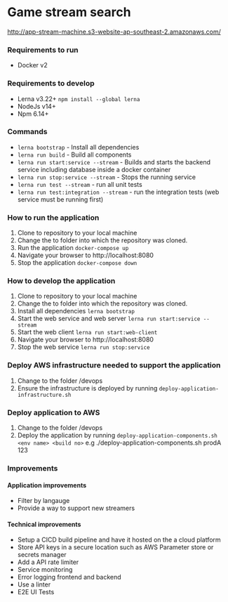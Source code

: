 # Game stream search
http://app-stream-machine.s3-website-ap-southeast-2.amazonaws.com/

### Requirements to run
* Docker v2

### Requirements to develop
* Lerna v3.22+ `npm install --global lerna`
* NodeJs v14+
* Npm 6.14+

### Commands
* `lerna bootstrap` - Install all dependencies
* `lerna run build` - Build all components
* `lerna run start:service --stream` - Builds and starts the backend service including database inside a docker container
* `lerna run stop:service --stream` - Stops the running service
* `lerna run test --stream` - run all unit tests
* `lerna run test:integration --stream` - run the integration tests (web service must be running first)

### How to run the application
1. Clone to repository to your local machine
2. Change the to folder into which the repository was cloned.
4. Run the application `docker-compose up`
5. Navigate your browser to http://localhost:8080
6. Stop the application `docker-compose down`

### How to develop the application
1. Clone to repository to your local machine
2. Change the to folder into which the repository was cloned.
3. Install all dependencies `lerna bootstrap`
4. Start the web service and web server `lerna run start:service --stream`
5. Start the web client `lerna run start:web-client`
5. Navigate your browser to http://localhost:8080
6. Stop the web service `lerna run stop:service`

### Deploy AWS infrastructure needed to support the application
1. Change to the folder /devops
2. Ensure the infrastructure is deployed by running ```deploy-application-infrastructure.sh```

### Deploy application to AWS
1. Change to the folder /devops
2. Deploy the application by running ```deploy-application-components.sh <env name> <build no>``` e.g ./deploy-application-components.sh prodA 123

### Improvements
#### Application improvements
* Filter by langauge
* Provide a way to support new streamers

#### Technical improvements
* Setup a CICD build pipeline and have it hosted on the a cloud platform
* Store API keys in a secure location such as AWS Parameter store or secrets manager
* Add a API rate limiter
* Service monitoring
* Error logging frontend and backend
* Use a linter
* E2E UI Tests
